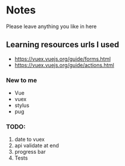 # Notes

Please leave anything you like in here

## Learning resources urls I used
- <https://vuex.vuejs.org/guide/forms.html>
- <https://vuex.vuejs.org/guide/actions.html>

### New to me

- Vue
- vuex
- stylus
- pug


### TODO:

1. date to vuex
2. api validate at end
3. progress bar
4. Tests
